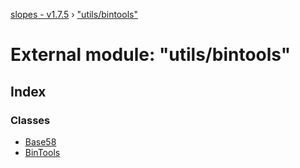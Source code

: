 [slopes - v1.7.5](../README.md) › ["utils/bintools"](_utils_bintools_.md)

# External module: "utils/bintools"

## Index

### Classes

* [Base58](../classes/_utils_bintools_.base58.md)
* [BinTools](../classes/_utils_bintools_.bintools.md)

